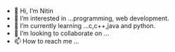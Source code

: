 - 👋 Hi, I’m Nitin
- 👀 I’m interested in ...programming, web development.
- 🌱 I’m currently learning ...c,c++,java and python.
- 💞️ I’m looking to collaborate on ...
- 📫 How to reach me ...

<!---
Pace47/Pace47 is a ✨ special ✨ repository because its `README.md` (this file) appears on your GitHub profile.
You can click the Preview link to take a look at your changes.
--->
